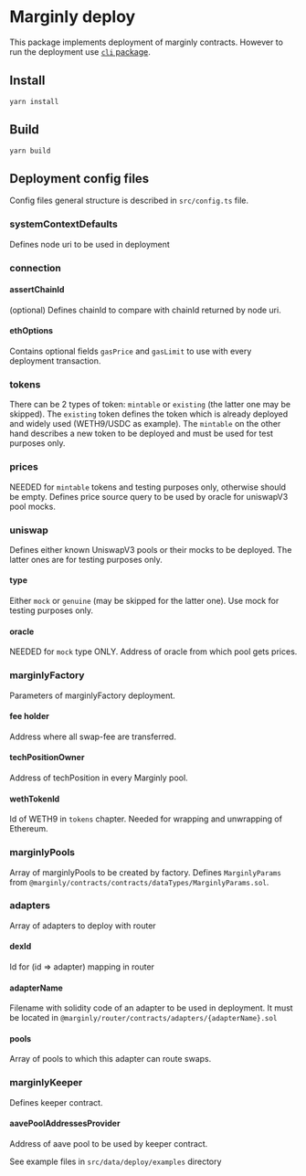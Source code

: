 # Marginly deploy
This package implements deployment of marginly contracts.
However to run the deployment use [`cli` package](../cli/README.md).

## Install

```shell
yarn install
```

## Build

```shell
yarn build
```
## Deployment config files

Config files general structure is described in `src/config.ts` file.

### systemContextDefaults
Defines node uri to be used in deployment

### connection
#### assertChainId
(optional) Defines chainId to compare with chainId returned by node uri.
#### ethOptions
Contains optional fields `gasPrice` and `gasLimit` to use with every deployment transaction.

### tokens
There can be 2 types of token: `mintable` or `existing` (the latter one may be skipped).
The `existing` token defines the token which is already deployed and widely used (WETH9/USDC as example).
The `mintable` on the other hand describes a new token to be deployed and must be used for test purposes only.

### prices
NEEDED for `mintable` tokens and testing purposes only, otherwise should be empty.
Defines price source query to be used by oracle for uniswapV3 pool mocks.

### uniswap
Defines either known UniswapV3 pools or their mocks to be deployed. The latter ones are for testing purposes only.
#### type
Either `mock` or `genuine` (may be skipped for the latter one). Use mock for testing purposes only. 
#### oracle
NEEDED for `mock` type ONLY. Address of oracle from which pool gets prices.

### marginlyFactory
Parameters of marginlyFactory deployment.
#### fee holder
Address where all swap-fee are transferred.
#### techPositionOwner
Address of techPosition in every Marginly pool.
#### wethTokenId
Id of WETH9 in `tokens` chapter. Needed for wrapping and unwrapping of Ethereum.

### marginlyPools
Array of marginlyPools to be created by factory. Defines `MarginlyParams` from `@marginly/contracts/contracts/dataTypes/MarginlyParams.sol`.

### adapters
Array of adapters to deploy with router
#### dexId
Id for (id => adapter) mapping in router
#### adapterName
Filename with solidity code of an adapter to be used in deployment. It must be located in `@marginly/router/contracts/adapters/{adapterName}.sol`
#### pools
Array of pools to which this adapter can route swaps.

### marginlyKeeper
Defines keeper contract.
#### aavePoolAddressesProvider
Address of aave pool to be used by keeper contract.


See example files in `src/data/deploy/examples` directory